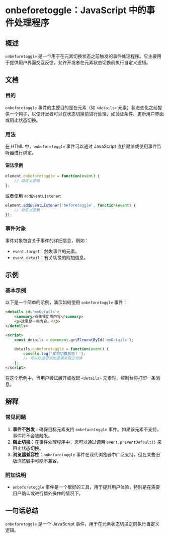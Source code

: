 <!--
Meta Description: # onbeforetoggle：JavaScript 中的事件处理程序 ## 概述 `onbeforetoggle` 是一个用于在元素切换状态之前触发的事件处理程序。它主要用于提供用户界面交互反馈，允许开发者在元素状态切换前执行自定义逻辑。 ## 文档 ### 目的 `onbeforetoggle...
Meta Keywords: onbeforetoggle, details, event, javascript, function
-->

# onbeforetoggle：JavaScript 中的事件处理程序

## 概述
`onbeforetoggle` 是一个用于在元素切换状态之前触发的事件处理程序。它主要用于提供用户界面交互反馈，允许开发者在元素状态切换前执行自定义逻辑。

## 文档
### 目的
`onbeforetoggle` 事件的主要目的是在元素（如 `<details>` 元素）状态变化之前提供一个钩子，以便开发者可以在状态切换前进行处理，如验证条件、更新用户界面或阻止状态切换。

### 用法
在 HTML 中，`onbeforetoggle` 事件可以通过 JavaScript 直接赋值或使用事件监听器进行绑定。

#### 语法示例
```javascript
element.onbeforetoggle = function(event) {
    // 自定义逻辑
};
```
或者使用 `addEventListener`:
```javascript
element.addEventListener('beforetoggle', function(event) {
    // 自定义逻辑
});
```

### 事件对象
事件对象包含关于事件的详细信息，例如：
- `event.target`：触发事件的元素。
- `event.detail`：有关切换的附加信息。

## 示例
### 基本示例
以下是一个简单的示例，演示如何使用 `onbeforetoggle` 事件：

```html
<details id="myDetails">
    <summary>点击我切换内容</summary>
    <p>这里是一些内容。</p>
</details>

<script>
    const details = document.getElementById('myDetails');

    details.onbeforetoggle = function(event) {
        console.log('即将切换状态！');
        // 可以在这里添加逻辑来阻止切换
    };
</script>
```

在这个示例中，当用户尝试展开或收起 `<details>` 元素时，控制台将打印一条消息。

## 解释
### 常见问题
1. **事件不触发**：确保目标元素支持 `onbeforetoggle` 事件。如果该元素不支持，事件将不会被触发。
2. **阻止切换**：在事件处理程序中，您可以通过调用 `event.preventDefault()` 来阻止状态切换。
3. **浏览器兼容性**：`onbeforetoggle` 事件在现代浏览器中广泛支持，但在某些旧版浏览器中可能不兼容。

### 附加说明
- `onbeforetoggle` 事件是一个很好的工具，用于提升用户体验，特别是在需要用户确认或进行额外操作的情况下。

## 一句话总结
`onbeforetoggle` 是一个 JavaScript 事件，用于在元素状态切换之前执行自定义逻辑。